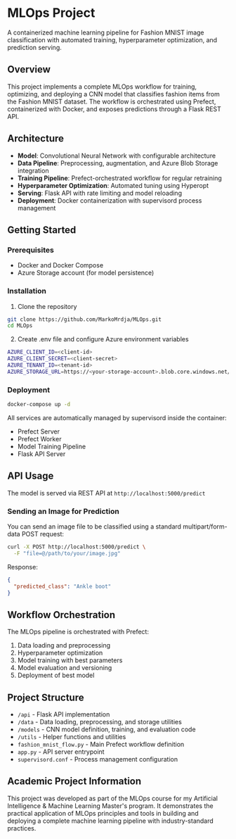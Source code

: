 # MLOps Project

A containerized machine learning pipeline for Fashion MNIST image classification with automated training, hyperparameter optimization, and prediction serving.

## Overview

This project implements a complete MLOps workflow for training, optimizing, and deploying a CNN model that classifies fashion items from the Fashion MNIST dataset. The workflow is orchestrated using Prefect, containerized with Docker, and exposes predictions through a Flask REST API.

## Architecture

- **Model**: Convolutional Neural Network with configurable architecture
- **Data Pipeline**: Preprocessing, augmentation, and Azure Blob Storage integration
- **Training Pipeline**: Prefect-orchestrated workflow for regular retraining
- **Hyperparameter Optimization**: Automated tuning using Hyperopt
- **Serving**: Flask API with rate limiting and model reloading
- **Deployment**: Docker containerization with supervisord process management

## Getting Started

### Prerequisites

- Docker and Docker Compose
- Azure Storage account (for model persistence)

### Installation

1. Clone the repository
```bash
git clone https://github.com/MarkoMrdja/MLOps.git
cd MLOps
```

2. Create .env file and configure Azure environment variables
```bash
AZURE_CLIENT_ID=<client-id>
AZURE_CLIENT_SECRET=<client-secret>
AZURE_TENANT_ID=<tenant-id>
AZURE_STORAGE_URL=https://<your-storage-account>.blob.core.windows.net/
```

### Deployment

```bash
docker-compose up -d
```

All services are automatically managed by supervisord inside the container:
- Prefect Server
- Prefect Worker
- Model Training Pipeline
- Flask API Server

## API Usage

The model is served via REST API at `http://localhost:5000/predict`

### Sending an Image for Prediction
You can send an image file to be classified using a standard multipart/form-data POST request:

```bash
curl -X POST http://localhost:5000/predict \
  -F "file=@/path/to/your/image.jpg"
```

Response:
```json
{
  "predicted_class": "Ankle boot"
}
```

## Workflow Orchestration

The MLOps pipeline is orchestrated with Prefect:

1. Data loading and preprocessing
2. Hyperparameter optimization
3. Model training with best parameters
4. Model evaluation and versioning
5. Deployment of best model

## Project Structure

- `/api` - Flask API implementation
- `/data` - Data loading, preprocessing, and storage utilities
- `/models` - CNN model definition, training, and evaluation code
- `/utils` - Helper functions and utilities
- `fashion_mnist_flow.py` - Main Prefect workflow definition
- `app.py` - API server entrypoint
- `supervisord.conf` - Process management configuration

## Academic Project Information

This project was developed as part of the MLOps course for my Artificial Intelligence & Machine Learning Master's program. It demonstrates the practical application of MLOps principles and tools in building and deploying a complete machine learning pipeline with industry-standard practices.
